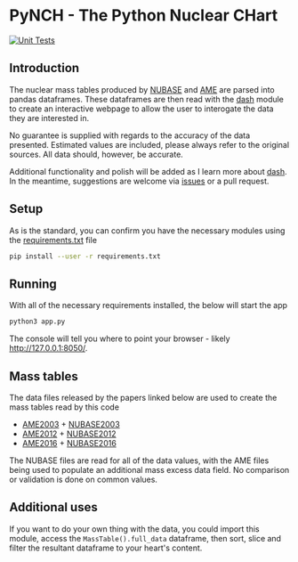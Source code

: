 # PyNCH - The Python Nuclear CHart

[![Unit Tests](https://github.com/php1ic/pynch/actions/workflows/ci.yml/badge.svg)](https://github.com/php1ic/pynch/actions/workflows/ci.yml)

## Introduction

The nuclear mass tables produced by [NUBASE](http://amdc.in2p3.fr/web/nubase_en.html) and [AME](https://www-nds.iaea.org/amdc/) are parsed into pandas dataframes.
These dataframes are then read with the [dash](https://plotly.com/dash/) module to create an interactive webpage to allow the user to interogate the data they are interested in.

No guarantee is supplied with regards to the accuracy of the data presented.
Estimated values are included, please always refer to the original sources.
All data should, however, be accurate.

Additional functionality and polish will be added as I learn more about [dash](https://plotly.com/dash/).
In the meantime, suggestions are welcome via [issues](https://github.com/php1ic/pynch/issues) or a pull request.

## Setup

As is the standard, you can confirm you have the necessary modules using the [requirements.txt](./requirements.txt) file
```bash
pip install --user -r requirements.txt
```

## Running

With all of the necessary requirements installed, the below will start the app
```bash
python3 app.py
```
The console will tell you where to point your browser - likely http://127.0.0.1:8050/.

## Mass tables

The data files released by the papers linked below are used to create the mass tables read by this code
- [AME2003](http://www.sciencedirect.com/science/article/pii/S0375947403018086) + [NUBASE2003](http://www.sciencedirect.com/science/article/pii/S0375947403018074)
- [AME2012](http://cpc-hepnp.ihep.ac.cn:8080/Jwk_cpc/EN/abstract/abstract2709.shtml) + [NUBASE2012](http://cpc-hepnp.ihep.ac.cn:8080/Jwk_cpc/EN/abstract/abstract2725.shtml)
- [AME2016](http://cpc-hepnp.ihep.ac.cn:8080/Jwk_cpc/EN/abstract/abstract8344.shtml) + [NUBASE2016](http://cpc-hepnp.ihep.ac.cn:8080/Jwk_cpc/EN/abstract/abstract8343.shtml)

The NUBASE files are read for all of the data values, with the AME files being used to populate an additional mass excess data field.
No comparison or validation is done on common values.

## Additional uses

If you want to do your own thing with the data, you could import this module, access the `MassTable().full_data` dataframe, then sort, slice and filter the resultant dataframe to your heart's content.
